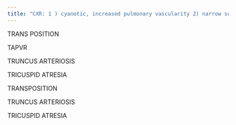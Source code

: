 ```yaml
---
title: "CXR: 1 ) cyanotic, increased pulmonary vascularity 2) narrow superior mediastinum (absent thymus &amp; parallel great vessel reltionships) 3) large &quot;egg shaped&quot; heart 4).Lack of visualization of L arch &amp; MPA 5) RPA more prominent than LPA 6) Lateral view, aorta fills retrosternal clear space  MR: Aorta arising from RV (more anterior), normally PALS (Pulmonic valve Anterior Lateral Superior to aortic valve) Angio: RV inject&gt; aorta, LV inject &gt; PA D TRANS: 2 parallel circuits (aortic arch &amp; coronaries arise from RV, PA from LV)ody), need ASD/VSD/PDA to be compatible w/ life L TRANS (Living): smooth moprphologic LV on R serves as RV if isolated see ascending aorta on left Sx: MC cause of cyanotic hrt dz in 1st 24 hrs Ass: gestational DM, PS, VSD Tx: 1) Prostaglandin to Prevent PDA closure 2) creation of ASD 3) Jantele (1st week of life): arterial switch w/ reimplantation of coronaries to aorta"
---
```

TRANS
POSITION

TAPVR

TRUNCUS 
ARTERIOSIS

TRICUSPID 
ATRESIA

TRANSPOSITION

TRUNCUS ARTERIOSIS

TRICUSPID ATRESIA

